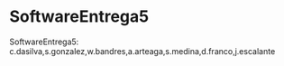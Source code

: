 SoftwareEntrega5
================

SoftwareEntrega5: c.dasilva,s.gonzalez,w.bandres,a.arteaga,s.medina,d.franco,j.escalante
